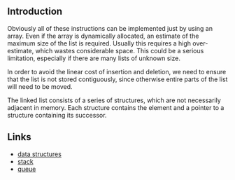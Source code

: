 ## Introduction



Obviously all of these instructions can be implemented just by using an array.
Even if the array is dynamically allocated, an estimate of the maximum size of the list is required.
Usually this requires a high over-estimate, which wastes considerable space.
This could be a serious limitation, especially if there are many lists of unknown size.


In order to avoid the linear cost of insertion and deletion, we need to ensure that the list is not stored contiguously, since otherwise entire parts of the list will need to be moved.

The linked list consists of a series of structures, which are not necessarily adjacent in memory. 
Each structure contains the element and a pointer to a structure containing its successor.

## Links
- [data structures](/docs/CS/Algorithms/Algorithms.md?id=data-structures)
- [stack](/docs/CS/Algorithms/stack.md)
- [queue](/docs/CS/Algorithms/queue.md)